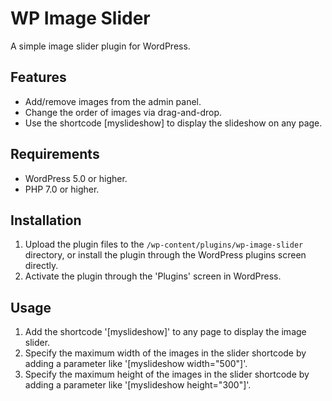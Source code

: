 # WP Image Slider

A simple image slider plugin for WordPress.

## Features

- Add/remove images from the admin panel.
- Change the order of images via drag-and-drop.
- Use the shortcode [myslideshow] to display the slideshow on any page.

## Requirements

- WordPress 5.0 or higher.
- PHP 7.0 or higher.

## Installation

1. Upload the plugin files to the `/wp-content/plugins/wp-image-slider` directory, or install the plugin through the WordPress plugins screen directly.
2. Activate the plugin through the 'Plugins' screen in WordPress.

## Usage

1. Add the shortcode '[myslideshow]' to any page to display the image slider.
2. Specify the maximum width of the images in the slider shortcode by adding a parameter like '[myslideshow width="500"]'.
3. Specify the maximum height of the images in the slider shortcode by adding a parameter like '[myslideshow height="300"]'.